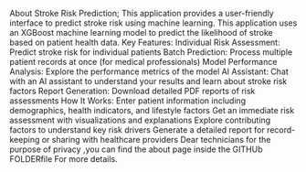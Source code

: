  About Stroke Risk Prediction; 
This application provides a user-friendly interface to predict stroke risk using machine learning.
This application uses an XGBoost machine learning model to predict the likelihood of stroke based on patient health data.
Key Features:
Individual Risk Assessment: Predict stroke risk for individual patients
Batch Prediction: Process multiple patient records at once (for medical professionals)
Model Performance Analysis: Explore the performance metrics of the model
AI Assistant: Chat with an AI assistant to understand your results and learn about stroke risk factors
Report Generation: Download detailed PDF reports of risk assessments
How It Works:
Enter patient information including demographics, health indicators, and lifestyle factors
Get an immediate risk assessment with visualizations and explanations
Explore contributing factors to understand key risk drivers
Generate a detailed report for record-keeping or sharing with healthcare providers 
Dear technicians for the purpose of privacy ,you can find the about page inside the GITHUb FOLDERfile For more details.
